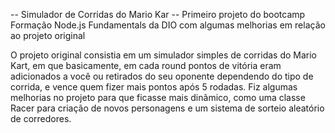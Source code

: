 -- Simulador de Corridas do Mario Kar --
Primeiro projeto do bootcamp Formação Node.js Fundamentals da DIO com algumas melhorias em relação ao projeto original

O projeto original consistia em um simulador simples de corridas do Mario Kart, em que basicamente, em cada round pontos de vitória eram adicionados a você ou retirados do seu oponente dependendo do tipo de corrida, e vence quem fizer mais pontos após 5 rodadas. Fiz algumas melhorias no projeto para que ficasse mais dinâmico, como uma classe Racer para criação de novos personagens e um sistema de sorteio aleatório de corredores.
